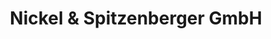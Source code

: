 ---
title: "Nickel & Spitzenberger GmbH"
url: /pocking/nickel-und-spitzenberger-gmbh/
shop: Bücher
---